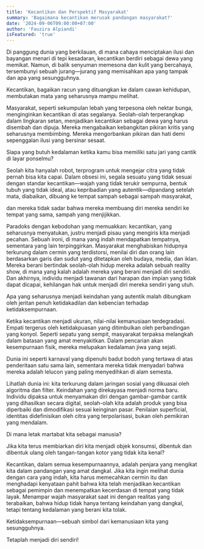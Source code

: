 ```yaml
---
title: 'Kecantikan dan Perspektif Masyarakat'
summary: 'Bagaimana kecantikan merusak pandangan masyarakat?'
date: '2024-09-06T09:00:00+07:00'
author: 'Fauzira Alpiandi'
isFeatured: 'true'
---
```


Di panggung dunia yang berkilauan, di mana cahaya menciptakan ilusi dan bayangan menari di tepi kesadaran, kecantikan berdiri sebagai dewa yang memikat. Namun, di balik senyuman memesona dan kulit yang bercahaya, tersembunyi sebuah jurang—jurang yang memisahkan apa yang tampak dan apa yang sesungguhnya.

Kecantikan, bagaikan racun yang dituangkan ke dalam cawan kehidupan, membutakan mata yang seharusnya mampu melihat.

Masyarakat, seperti sekumpulan lebah yang terpesona oleh nektar bunga, menginginkan kecantikan di atas segalanya. Seolah-olah terperangkap dalam lingkaran setan, menjadikan kecantikan sebagai dewa yang harus disembah dan dipuja. Mereka mengabaikan kebangkitan pikiran kritis yang seharusnya membimbing. Mereka mengorbankan pikiran dan hati demi sepenggalan ilusi yang bersinar sesaat.

Siapa yang butuh kedalaman ketika kamu bisa memiliki satu jari yang cantik di layar ponselmu?

Seolah kita hanyalah robot, terprogram untuk mengejar citra yang tidak pernah bisa kita capai. Dalam obsesi ini, segala sesuatu yang tidak sesuai dengan standar kecantikan—wajah yang tidak terukir sempurna, bentuk tubuh yang tidak ideal, atau kepribadian yang autentik—dipandang setelah mata, diabaikan, dibuang ke tempat sampah sebagai sampah masyarakat,

dan mereka tidak sadar bahwa mereka membuang diri mereka sendiri ke tempat yang sama, sampah yang menjijikkan.

Paradoks dengan kebodohan yang memuakkan: kecantikan, yang seharusnya menyatukan, justru menjadi pisau yang mengiris kita menjadi pecahan. Sebuah ironi, di mana yang indah mendapatkan tempatnya, sementara yang lain terpinggirkan. Masyarakat menghabiskan hidupnya terkurung dalam cermin yang terdistorsi, menilai diri dan orang lain berdasarkan garis dan sudut yang ditetapkan oleh budaya, media, dan iklan. Mereka berani bertindak seolah-olah hidup mereka adalah sebuah reality show, di mana yang kalah adalah mereka yang berani menjadi diri sendiri. Dan akhirnya, individu menjadi tawanan dari harapan dan impian yang tidak dapat dicapai, kehilangan hak untuk menjadi diri mereka sendiri yang utuh.

Apa yang seharusnya menjadi keindahan yang autentik malah dibungkam oleh jeritan penuh ketidakadilan dan kebencian terhadap ketidaksempurnaan.

Ketika kecantikan menjadi ukuran, nilai-nilai kemanusiaan terdegradasi. Empati tergerus oleh ketidakpuasan yang ditimbulkan oleh perbandingan yang konyol. Seperti sepatu yang sempit, masyarakat terpaksa melangkah dalam batasan yang amat menyakitkan. Dalam pencarian akan kesempurnaan fisik, mereka melupakan kedalaman jiwa yang sejati.

Dunia ini seperti karnaval yang dipenuhi badut bodoh yang tertawa di atas penderitaan satu sama lain, sementara mereka tidak menyadari bahwa mereka adalah lelucon yang paling menyedihkan di alam semesta.

Lihatlah dunia ini: kita terkurung dalam jaringan sosial yang dikuasai oleh algoritma dan filter. Keindahan yang direkayasa menjadi norma baru. Individu dipaksa untuk menyamakan diri dengan gambar-gambar cantik yang dihasilkan secara digital, seolah-olah kita adalah produk yang bisa diperbaiki dan dimodifikasi sesuai keinginan pasar. Penilaian superficial, identitas didefinisikan oleh citra yang terpolarisasi, bukan oleh pemikiran yang mendalam.

Di mana letak martabat kita sebagai manusia?

Jika kita terus membiarkan diri kita menjadi objek konsumsi, dibentuk dan dibentuk ulang oleh tangan-tangan kotor yang tidak kita kenal?

Kecantikan, dalam semua kesempurnaannya, adalah penjara yang mengikat kita dalam pandangan yang amat dangkal. Jika kita ingin melihat dunia dengan cara yang indah, kita harus memecahkan cermin itu dan menghadapi kenyataan pahit bahwa kita telah menjadikan kecantikan sebagai pemimpin dan menempatkan kecerdasan di tempat yang tidak layak. Menampar wajah masyarakat saat ini dengan realitas yang terabaikan, bahwa hidup tidak hanya tentang keindahan yang dangkal, tetapi tentang kedalaman yang berani kita tolak.

Ketidaksempurnaan—sebuah simbol dari kemanusiaan kita yang sesungguhnya.

Tetaplah menjadi diri sendiri!
